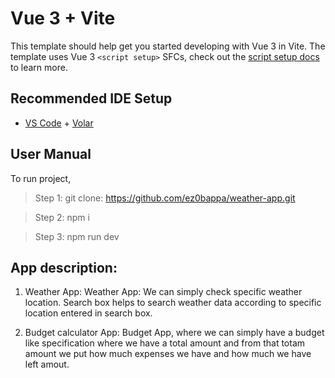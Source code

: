 # Vue 3 + Vite

This template should help get you started developing with Vue 3 in Vite. The template uses Vue 3 `<script setup>` SFCs, check out the [script setup docs](https://v3.vuejs.org/api/sfc-script-setup.html#sfc-script-setup) to learn more.

## Recommended IDE Setup

- [VS Code](https://code.visualstudio.com/) + [Volar](https://marketplace.visualstudio.com/items?itemName=Vue.volar)

## User Manual
To run project,

> Step 1: git clone: https://github.com/ez0bappa/weather-app.git

> Step 2: npm i

> Step 3: npm run dev


## App description: 

1. Weather App:
     Weather App: We can simply check specific weather location. Search box helps to search weather data according to specific location entered in search box.


2. Budget calculator App: 
     Budget App, where we can simply have a budget like specification where we have a total amount and from that totam amount we put how much expenses we have and how much we have left amout. 


